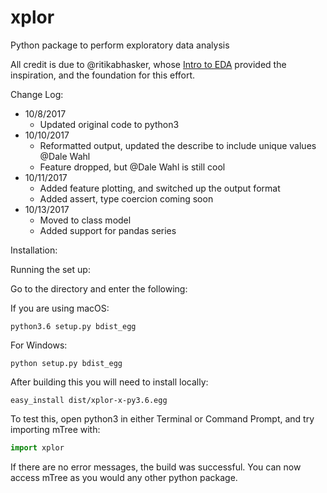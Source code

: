 # xplor
Python package to perform exploratory data analysis

All credit is due to @ritikabhasker, whose [Intro to EDA](https://github.com/ritikabhasker/Intro-to-EDA) provided the inspiration, and the foundation for this effort.

Change Log:
- 10/8/2017
	- Updated original code to python3
- 10/10/2017
	- Reformatted output, updated the describe to include unique values @Dale Wahl
	- Feature dropped, but @Dale Wahl is still cool
- 10/11/2017
	- Added feature plotting, and switched up the output format
	- Added assert, type coercion coming soon
- 10/13/2017
	- Moved to class model
	- Added support for pandas series

Installation:

Running the set up:

Go to the directory and enter the following:

If you are using macOS:
```commandline
python3.6 setup.py bdist_egg
```

For Windows:
```commandline
python setup.py bdist_egg
```

After building this you will need to install locally:

```commandline
easy_install dist/xplor-x-py3.6.egg
```


To test this, open python3 in either Terminal or Command Prompt, and try importing mTree with:

```python
import xplor
```

If there are no error messages, the build was successful.
You can now access mTree as you would any other python package.

